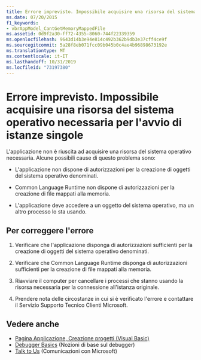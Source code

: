 ```yaml
---
title: Errore imprevisto. Impossibile acquisire una risorsa del sistema operativo necessaria per l'avvio di istanze singole
ms.date: 07/20/2015
f1_keywords:
- vbrAppModel_CantGetMemoryMappedFile
ms.assetid: 0d9f2a30-ff72-4355-8060-744f22339359
ms.openlocfilehash: 9643d14b3e94e814c492b362b9db3e37cff4ce9f
ms.sourcegitcommit: 5a28f8eb071fcc09b045b0c4ae4b96898673192e
ms.translationtype: MT
ms.contentlocale: it-IT
ms.lasthandoff: 10/31/2019
ms.locfileid: "73197380"
---
```

# <a name="an-unexpected-error-has-occurred-because-an-operating-system-resource-required-for-single-instance-startup-cannot-be-acquired"></a>Errore imprevisto. Impossibile acquisire una risorsa del sistema operativo necessaria per l'avvio di istanze singole
L'applicazione non è riuscita ad acquisire una risorsa del sistema operativo necessaria. Alcune possibili cause di questo problema sono:  
  
- L'applicazione non dispone di autorizzazioni per la creazione di oggetti del sistema operativo denominati.  
  
- Common Language Runtime non dispone di autorizzazioni per la creazione di file mappati alla memoria.  
  
- L'applicazione deve accedere a un oggetto del sistema operativo, ma un altro processo lo sta usando.  
  
## <a name="to-correct-this-error"></a>Per correggere l'errore  
  
1. Verificare che l'applicazione disponga di autorizzazioni sufficienti per la creazione di oggetti del sistema operativo denominati.  
  
2. Verificare che Common Language Runtime disponga di autorizzazioni sufficienti per la creazione di file mappati alla memoria.  
  
3. Riavviare il computer per cancellare i processi che stanno usando la risorsa necessaria per la connessione all'istanza originale.  
  
4. Prendere nota delle circostanze in cui si è verificato l'errore e contattare il Servizio Supporto Tecnico Clienti Microsoft.  
  
## <a name="see-also"></a>Vedere anche

- [Pagina Applicazione, Creazione progetti (Visual Basic)](/visualstudio/ide/reference/application-page-project-designer-visual-basic)
- [Debugger Basics](/visualstudio/debugger/debugger-basics) (Nozioni di base sul debugger)
- [Talk to Us](/visualstudio/ide/feedback-options) (Comunicazioni con Microsoft)
